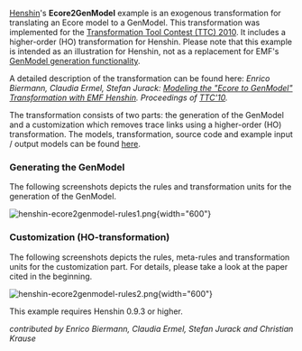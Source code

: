[Henshin](Home "wikilink")\'s **Ecore2GenModel** example is an
exogenous transformation for translating an Ecore model to a GenModel.
This transformation was implemented for the [Transformation Tool Contest
(TTC) 2010](http://planet-research20.org/ttc2010). It includes a
higher-order (HO) transformation for Henshin. Please note that this
example is intended as an illustration for Henshin, not as a replacement
for EMF\'s [GenModel generation
functionality](https://eclipsesource.com/blogs/tutorials/emf-tutorial/).

A detailed description of the transformation can be found here: *Enrico
Biermann, Claudia Ermel, Stefan Jurack: [Modeling the \"Ecore to
GenModel\" Transformation with EMF
Henshin](https://core.ac.uk/download/pdf/11476089.pdf). Proceedings of
[TTC\'10](https://www.transformation-tool-contest.eu/).*

The transformation consists of two parts: the generation of the GenModel
and a customization which removes trace links using a higher-order (HO)
transformation. The models, transformation, source code and example
input / output models can be found
[here](https://git.eclipse.org/c/henshin/org.eclipse.emft.henshin.git/tree/plugins/org.eclipse.emf.henshin.examples/src/org/eclipse/emf/henshin/examples/ecore2genmodel).

### Generating the GenModel

The following screenshots depicts the rules and transformation units for
the generation of the GenModel.

![](henshin-ecore2genmodel-rules1.png "henshin-ecore2genmodel-rules1.png"){width="600"}

### Customization (HO-transformation)

The following screenshots depicts the rules, meta-rules and
transformation units for the customization part. For details, please
take a look at the paper cited in the beginning.

![](henshin-ecore2genmodel-rules2.png "henshin-ecore2genmodel-rules2.png"){width="600"}

This example requires Henshin 0.9.3 or higher.

*contributed by Enrico Biermann, Claudia Ermel, Stefan Jurack and
Christian Krause*



